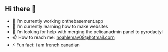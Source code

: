 ## Hi there 👋




- 🔭 I’m currently working onthebasement.app
- 🌱 I’m currently learning how to make websites
- 🤔 I’m looking for help with merging the pelicanadmin panel to pyrodactyl
- 📫 How to reach me: noahlemay09@hotmail.com
- ⚡ Fun fact: i am french canadian
